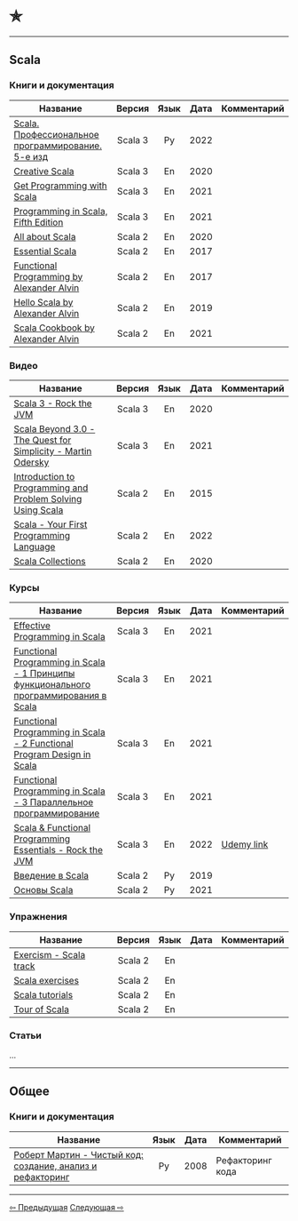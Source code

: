 # &#10031;

--- 

## Scala

### Книги и документация

| Название                                                                                                                                                                                                                                            |  Версия  | Язык | Дата | Комментарий |
|-----------------------------------------------------------------------------------------------------------------------------------------------------------------------------------------------------------------------------------------------------|:--------:|:----:|------|-------------|
| [Scala. Профессиональное программирование. 5-е изд](https://www.piter.com/product/scala-professionalnoe-programmirovanie-5-e-izd)                                                                                                                   | Scala 3  |  Ру  | 2022 |             |
| [Creative Scala](https://www.creativescala.org/)                                                                                                                                                                                                    | Scala 3  |  En  | 2020 |             |
| [Get Programming with Scala](https://www.manning.com/books/get-programming-with-scala)                                                                                                                                                              | Scala 3  |  En  | 2021 |             |
| [Programming in Scala, Fifth Edition](https://www.artima.com/shop/programming_in_scala_5ed)                                                                                                                                                         | Scala 3  |  En  | 2021 |             |
| [All about Scala](https://allaboutscala.com/)                                                                                                                                                                                                       | Scala 2  |  En  | 2020 |             |
| [Essential Scala](https://books.underscore.io/essential-scala/essential-scala.html)                                                                                                                                                                 | Scala 2  |  En  | 2017 |             |
| [Functional Programming by Alexander Alvin](https://alvinalexander.com/photos/functional-programming-simplied-free-pdf-preview/)                                                                                                                    | Scala 2  |  En  | 2017 |             |
| [Hello Scala by Alexander Alvin](https://alvinalexander.com/photos/hello-scala-free-pdf-preview/)                                                                                                                                                   | Scala 2  |  En  | 2019 |             |
| [Scala Cookbook by Alexander Alvin](https://www.amazon.com/Scala-Cookbook-Object-Oriented-Functional-Programming-dp-1492051543/dp/1492051543?&linkCode=sl1&tag=devdaily-20&linkId=d089a7152c070d0ae50814301bb12d21&language=en_US&ref_=as_li_ss_tl) | Scala 2  |  En  | 2021 |             |

### Видео

| Название                                                                                                                                            |  Версия  | Язык | Дата | Комментарий |
|-----------------------------------------------------------------------------------------------------------------------------------------------------|:--------:|:----:|------|-------------|
| [Scala 3 - Rock the JVM](https://www.youtube.com/watch?v=orTmm6OMaLw&list=PLmtsMNDRU0BwsVUbhsH2HMqDMPNhQ0HPc)                                       | Scala 3  |  En  | 2020 |             |
| [Scala Beyond 3.0 - The Quest for Simplicity - Martin Odersky](https://www.youtube.com/watch?v=NXTjnowBx-c)                                         | Scala 3  |  En  | 2021 |             |
| [Introduction to Programming and Problem Solving Using Scala](https://www.youtube.com/watch?v=V-wKBH-gUeo&list=PLLMXbkbDbVt9z5dcm7uRgG3Fhw3u9LKoF)  | Scala 2  |  En  | 2015 |             |
| [Scala - Your First Programming Language](https://www.youtube.com/playlist?list=PLJGDHERh23x-YBJ8LmYU_IGBFflvsKfLu)                                 | Scala 2  |  En  | 2022 |             |
| [Scala Collections](https://www.youtube.com/playlist?list=PLJGDHERh23x-4bTASKbtwhhAuP6rYQJqE)                                                       | Scala 2  |  En  | 2020 |             |

### Курсы

| Название                                                                                                                                             |  Версия  | Язык | Дата | Комментарий                                                                  |
|------------------------------------------------------------------------------------------------------------------------------------------------------|:--------:|:----:|------|------------------------------------------------------------------------------|
| [Effective Programming in Scala](https://www.coursera.org/learn/effective-scala)                                                                     | Scala 3  |  En  | 2021 |                                                                              |
| [Functional Programming in Scala - 1 Принципы функционального программирования в Scala](https://www.coursera.org/learn/scala-functional-programming) | Scala 3  |  En  | 2021 |                                                                              |
| [Functional Programming in Scala - 2 Functional Program Design in Scala](https://www.coursera.org/learn/scala-functional-program-design)             | Scala 3  |  En  | 2021 |                                                                              |
| [Functional Programming in Scala - 3 Параллельное программирование](https://www.coursera.org/learn/scala-parallel-programming)                       | Scala 3  |  En  | 2021 |                                                                              |
| [Scala & Functional Programming Essentials - Rock the JVM](https://rockthejvm.com/p/scala)                                                           | Scala 3  |  En  | 2022 | [Udemy link](https://www.udemy.com/course/rock-the-jvm-scala-for-beginners/) |
| [Введение в Scala](https://stepik.org/course/16243/promo)                                                                                            | Scala 2  |  Ру  | 2019 |                                                                              |
| [Основы Scala](https://stepik.org/course/89974/promo)                                                                                                | Scala 2  |  Ру  | 2021 |                                                                              |

### Упражнения

| Название                                                     |  Версия  | Язык | Дата | Комментарий |
|--------------------------------------------------------------|:--------:|:----:|------|-------------|
| [Exercism - Scala track](https://exercism.org/tracks/scala)  | Scala 2  |  En  |      |             |
| [Scala exercises](https://www.scala-exercises.org/)          | Scala 2  |  En  |      |             |
| [Scala tutorials](http://scalatutorials.com/tour/)           | Scala 2  |  En  |      |             |
| [Tour of Scala](https://tourofscala.com/)                    | Scala 2  |  En  |      |             |

### Статьи

...

--- 

## Общее

### Книги и документация

| Название                                                                                                       | Язык | Дата | Комментарий      |
|----------------------------------------------------------------------------------------------------------------|:----:|------|------------------|
| [Роберт Мартин - Чистый код: создание, анализ и рефакторинг](https://www.chitai-gorod.ru/catalog/book/312177/) |  Ру  | 2008 | Рефакторинг кода |

---

<div>
    <a href="../extra">&#8678; Предыдущая</a>
    <a href="two_stars">Следующая &#8680;</a>
</div>
